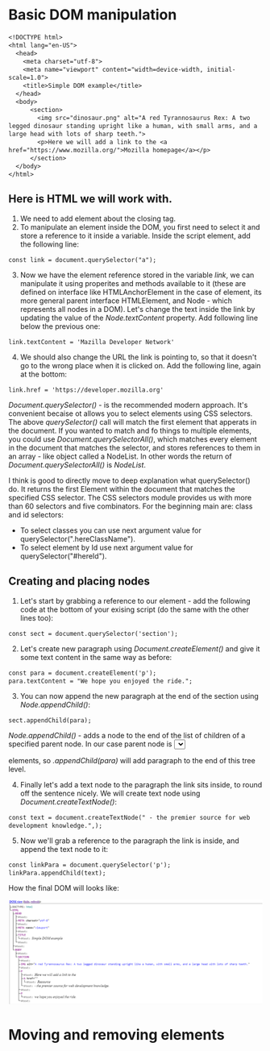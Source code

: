 # Basic DOM manipulation

```
<!DOCTYPE html>
<html lang="en-US">
  <head>
    <meta charset="utf-8">
    <meta name="viewport" content="width=device-width, initial-scale=1.0">
    <title>Simple DOM example</title>
  </head>
  <body>
      <section>
        <img src="dinosaur.png" alt="A red Tyrannosaurus Rex: A two legged dinosaur standing upright like a human, with small arms, and a large head with lots of sharp teeth.">
        <p>Here we will add a link to the <a href="https://www.mozilla.org/">Mozilla homepage</a></p>
      </section>
  </body>
</html>
```

## Here is HTML we will work with.

1. We need to add <script></script> element about the closing </body> tag.
2. To manipulate an element inside the DOM, you first need to select it and store a reference to it inside a variable.
   Inside the script element, add the following line:

```
const link = document.querySelector("a");
```

3. Now we have the element reference stored in the variable _link_, we can manipulate it using properites and methods
   available to it (these are defined on interface like HTMLAnchorElement in the case of <a> element, its more general
   parent interface HTMLElement, and Node - which represents all nodes in a DOM). Let's change the text inside the link
   by updating the value of the _Node.textContent_ property. Add following line below the previous one:

```
link.textContent = 'Mazilla Developer Network'
```

4. We should also change the URL the link is pointing to, so that it doesn't go to the wrong place when it is clicked on.
   Add the following line, again at the bottom:

```
link.href = 'https://developer.mozilla.org'
```

_Document.querySelector()_ - is the recommended modern approach. It's convenient becaise ot allows you to select elements
using CSS selectors. The above _querySelector()_ call will match the first <a> element that apperats in the document. If you
wanted to match and fo things to multiple elements, you could use _Document.querySelectorAll()_, which matches every element
in the document that matches the selector, and stores references to them in an array - like object called a NodeList. In other
words the return of _Document.querySelectorAll()_ is _NodeList_.

I think is good to directly move to deep explanation what querySelector() do. It returns the first Element within the document
that matches the specified CSS selector. The CSS selectors module provides us with more than 60 selectors and five combinators.
For the beginning main are: class and id selectors:

- To select classes you can use next argument value for querySelector(".hereClassName").
- To select element by Id use next argument value for querySelector("#hereId").

## Creating and placing nodes

1. Let's start by grabbing a reference to our <selection> element - add the following code at the bottom of your exising script
   (do the same with the other lines too):

```
const sect = document.querySelector('section');
```

2. Let's create new paragraph using _Document.createElement()_ and give it some text content in the same way as before:

```
const para = document.createElement('p');
para.textContent = "We hope you enjoyed the ride.";
```

3. You can now append the new paragraph at the end of the section using _Node.appendChild()_:

```
sect.appendChild(para);
```

_Node.appendChild()_ - adds a node to the end of the list of children of a specified parent node. In our case parent node is <select>
and childs are <img> and <p> elements, so _.appendChild(para)_ will add paragraph to the end of this tree level.

4. Finally let's add a text node to the paragraph the link sits inside, to round off the sentence nicely. We will create
   text node using _Document.createTextNode()_:

```
const text = document.createTextNode(" - the premier source for web development knowledge.",);
```

5. Now we'll grab a reference to the paragraph the link is inside, and append the text node to it:

```
const linkPara = document.querySelector('p');
linkPara.appendChild(text);
```

How the final DOM will looks like:

![Final DOM](imgs/FinalDOM.png)

# Moving and removing elements
